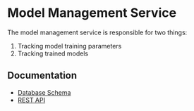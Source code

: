 # Model Management Service

The model management service is responsible for two things:

1. Tracking model training parameters
1. Tracking trained models

## Documentation

* [Database Schema](docs/database_schema.md)
* [REST API](docs/rest_api/README.md)


	
